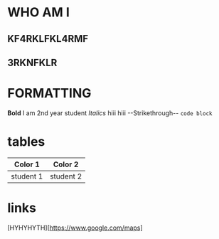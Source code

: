 # WHO AM I 
## KF4RKLFKL4RMF
## 3RKNFKLR
# FORMATTING

**Bold** I am 2nd year student
*Italics* hiii hiii
--Strikethrough--
`code block`
# tables
Color 1| Color 2
----- | -----
student 1 | student 2

# links
[HYHYHYTH][https://www.google.com/maps]
